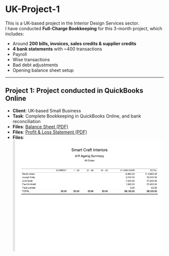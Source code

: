# UK-Project-1
This is a UK-based project in the Interior Design Services sector.  
I have conducted **Full-Charge Bookkeeping** for this 3-month project, which includes:

- Around **200 bills, invoices, sales credits & supplier credits**
- **4 bank statements** with ~400 transactions
- Payroll
- Wise transactions
- Bad debt adjustments
- Opening balance sheet setup

---

## Project 1: Project conducted in QuickBooks Online
- **Client**: UK-based Small Business  
- **Task**: Complete Bookkeeping in QuickBooks Online, and bank reconciliation  
- **Files**: [Balance Sheet (PDF)](https://github.com/MainulEvan/UK-Project-1/blob/main/BalanceSheet%20(3).pdf)
- **Files**: [Profit & Loss Statement (PDF)](https://github.com/MainulEvan/UK-Project-1/blob/main/ProfitandLoss%20(3).pdf)
- **Files**: ![Accounts Receivables Aging Summary](https://raw.githubusercontent.com/MainulEvan/UK-Project-1/main/Account%20Receivable%20Aging%20Summary.png)



 

